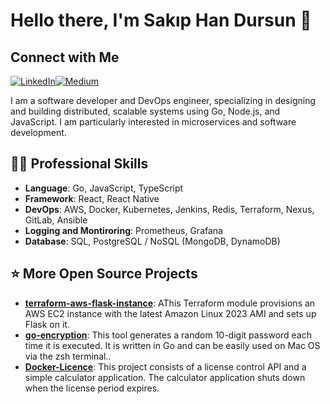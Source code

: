 # Hello there, I'm Sakıp Han Dursun 👋

## Connect with Me
 [![LinkedIn](https://img.shields.io/badge/LinkedIn-0077B5?style=for-the-badge&logo=linkedin&logoColor=white)](https://www.linkedin.com/in/sakiphandursun/)[![Medium](https://img.shields.io/badge/Medium-000000?style=for-the-badge&logo=medium&logoColor=white)](https://medium.com/@dursunsakiphan)


I am a software developer and DevOps engineer, specializing in designing and building distributed, scalable systems using Go, Node.js, and JavaScript. I am particularly interested in microservices and software development.

## 👨‍💻 Professional Skills
- **Language**: Go, JavaScript, TypeScript
- **Framework**: React, React Native
- **DevOps**: AWS, Docker, Kubernetes, Jenkins, Redis, Terraform, Nexus, GitLab, Ansible
- **Logging and Montiroring**: Prometheus, Grafana
- **Database**: SQL, PostgreSQL / NoSQL (MongoDB, DynamoDB)

## ⭐️ More Open Source Projects

- [**terraform-aws-flask-instance**](https://github.com/sakiphan/terraform-aws-flask-instance): AThis Terraform module provisions an AWS EC2 instance with the latest Amazon Linux 2023 AMI and sets up Flask on it.
- [**go-encryption**](https://github.com/sakiphan/go-encryption): This tool generates a random 10-digit password each time it is executed. It is written in Go and can be easily used on Mac OS via the zsh terminal..
- [**Docker-Licence**](https://github.com/sakiphan/Docker-Licence): This project consists of a license control API and a simple calculator application. The calculator application shuts down when the license period expires.


